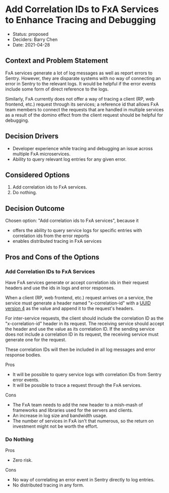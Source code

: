 # Add Correlation IDs to FxA Services to Enhance Tracing and Debugging

- Status: proposed
- Deciders: Barry Chen
- Date: 2021-04-28

## Context and Problem Statement

FxA services generate a lot of log messages as well as report errors to Sentry.
However, they are disparate systems with no way of connecting an error in
Sentry to the relevant logs. It would be helpful if the error events include
some form of direct reference to the logs.

Similarly, FxA currently does not offer a way of tracing a client (RP, web
frontend, etc.) request through its services; a reference id that allows FxA
team members to connect the requests that are handled in multiple services as a
result of the domino effect from the client request should be helpful for
debugging.

## Decision Drivers

- Developer experience while tracing and debugging an issue across multiple FxA
  microservices.
- Ability to query relevant log entries for any given error.

## Considered Options

1. Add correlation ids to FxA services.
1. Do nothing.

## Decision Outcome

Chosen option: "Add correlation ids to FxA services", because it

- offers the ability to query service logs for specific entries with
  correlation ids from the error reports
- enables distributed tracing in FxA services

## Pros and Cons of the Options

### Add Correlation IDs to FxA Services

Have FxA services generate or accept correlation ids in their request headers
and use the ids in logs and error responses.

When a client (RP, web frontend, etc.) request arrives on a service, the
service must generate a header named "x-correlation-id" with a [UUID version
4][uuid-rfc] as the value and append it to the request's headers.

For inter-service requests, the client should include the correlation ID as the
"x-correlation-id" header in its request. The receiving service should accept
the header and use the value as its correlation ID. If the sending service
does not include a correlation ID in its request, the receiving service must
generate one for the request.

These correlation IDs will then be included in all log messages and error
response bodies.

Pros

- It will be possible to query service logs with correlation IDs from Sentry error events.
- It will be possible to trace a request through the FxA services.

Cons

- The FxA team needs to add the new header to a mish-mash of frameworks and
  libraries used for the servers and clients.
- An increase in log size and bandwidth usage.
- The number of services in FxA isn't that numerous, so the return on
  investment might not be worth the effort.

### Do Nothing

Pros

- Zero risk.

Cons

- No way of correlating an error event in Sentry directly to log entries.
- No distributed tracing in any form.

[uuid-rfc]: https://tools.ietf.org/html/rfc4122
